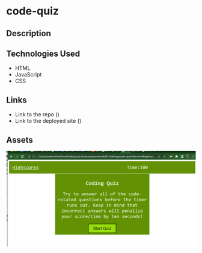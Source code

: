 # code-quiz

## Description



## Technologies Used
* HTML 
* JavaScript
* CSS


## Links
* Link to the repo ()
* Link to the deployed site ()

## Assets
![Screenshot of deployed site](/assets/images/screenshot.png)


